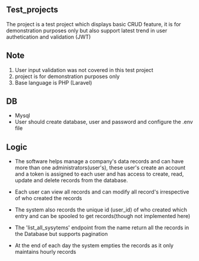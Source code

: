 
## Test_projects

The project is a test project which displays basic CRUD feature, it is for demonstration purposes only but
also support latest trend in user authetication and validation (JWT)

## Note

1. User input validation was not covered in this test project 
2. project is for demonstration purposes only
3. Base language is PHP (Laravel)

## DB
- Mysql
- User should create database, user and password and configure the .env file

## Logic
- The software helps manage a company's data records and can have more than one administrators(user's), these user's create an account and a token is assigned to each user and has access to create, read, update and delete records from the database.

- Each user can view all records and can modify all record's irrespective of who created the records

- The system also records the unique id (user_id) of who created which entry and can be spooled to get records(though not implemented here)

- The 'list_all_sysytems' endpoint from the name return all the records in the Database but supports pagination 

- At the end of each day the system empties the records as it only maintains hourly records







